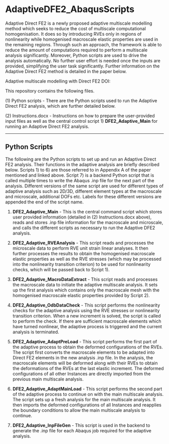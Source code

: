 # AdaptiveDFE2_AbaqusScripts

Adaptive Direct FE2 is a newly proposed adaptive multiscale modelling method which seeks to reduce the cost of multiscale computational homogenisation. It does so by introducing RVEs only in regions of nonlinearity while homogenised macroscale elastic properties are used in the remaining regions. Through such an approach, the framework is able to reduce the amount of computations required to perform a multiscale analysis significantly. Moreover, Python scripts are used to drive the analysis automatically. No further user effort is needed once the inputs are provided, simplifying the user task significantly. Further information on the Adaptive Direct FE2 method is detailed in the paper below. 

Adaptive multiscale modelling with Direct FE2 
DOI: 

This repository contains the following files. 

(1) Python scripts - There are the Python scripts used to run the Adaptive Direct FE2 analysis, which are further detailed below. 

(2) Instructions.docx - Instructions on how to prepare the user-provided input files as well as the central control script 1) **DFE2_Adaptive_Main** for running an Adaptive Direct FE2 analysis. 

--------------
Python Scripts
--------------
The following are the Python scripts to set up and run an Adaptive Direct FE2 analysis. 
Their functions in the adaptive analysis are briefly described below. 
Scripts 1) to 6) are those referred to in Appendix A of the paper mentioned and linked above. 
Script 7) is a backend Python script that is called multiple times to write the Abaqus .inp file for the next part of the analysis.
Different versions of the same script are used for different types of adaptive analysis such as 2D/3D, different element types at the macroscale and microscale, additional DOFs etc. 
Labels for these different versions are appended the end of the script name. 

1) **DFE2_Adaptive_Main** - This is the central command script which stores user provided information (detailed in (2) Instructions.docx above), reads and stores .inp file information for the macroscale and microscale, and calls the different scripts as necessary to run the Adaptive DFE2 analysis. 

2) **DFE2_Adaptive_RVEAnalysis** - This script reads and processes the microscale data to perform RVE unit strain linear analyses. It then further processes the results to obtain the homogenised macroscale elastic properties as well as the RVE stresses (which may be processed into the nonlinearity transition criterion) to be used for nonlinearity checks, which will be passed back to Script 1).  

3) **DFE2_Adaptive_MacroDataExtract** - This script reads and processes the macroscale data to initiate the adaptive multiscale analysis. It sets up the first analysis which contains only the macroscale mesh with the homogenised macroscale elastic properties provided by Script 2). 

4) **DFE2_Adaptive_OdbDataCheck** - This script performs the nonlinearity checks for the adaptive analysis using the RVE stresses or nonlinearity transition criterion. When a new increment is solved, the script is called to perform the check. If there are sufficient macroscale elements which have turned nonlinear, the adaptive process is triggered and the current analysis is terminated. 

5) **DFE2_Adaptive_AdaptPreLoad** - This script performs the first part of the adaptive process to obtain the deformed configurations of the RVEs. The script first converts the macroscale elements to be adapted into Direct FE2 elements in the new analysis .inp file. In the analysis, the macroscale elements will be deformed along with their RVEs to obtain the deformations of the RVEs at the last elastic increment. The deformed configurations of all other Instances are directly imported from the previous main multiscale analysis.  

8) **DFE2_Adaptive_AdaptMainLoad** - This script performs the second part of the adaptive process to continue on with the main multiscale analysis. The script sets up a fresh analysis for the main multiscale analysis. It then imports the deformed configurations of all Instances and reapplies the boundary conditions to allow the main multiscale analysis to continue.

11) **DFE2_Adaptive_InpFileGen** - This script is used in the backend to generate the .inp file for each Abaqus job required for the adaptive analysis. 
